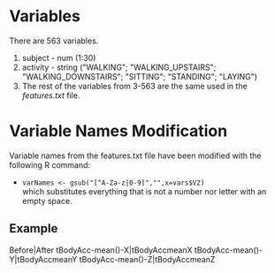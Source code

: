 
# Variables

There are 563 variables.
1. subject - num (1:30)
2. activity - string ("WALKING"; "WALKING_UPSTAIRS"; "WALKING_DOWNSTAIRS"; "SITTING"; "STANDING"; "LAYING")
3. The rest of the variables from 3-563 are the same used in the *features.txt* file.


# Variable Names Modification

Variable names from the features.txt file have been modified with the following R command:
* ```varNames <- gsub("[^A-Za-z|0-9]","",x=vars$V2)```<br />
which substitutes everything that is not a number nor letter with an empty space.

## Example

Before|After
tBodyAcc-mean()-X|tBodyAccmeanX
tBodyAcc-mean()-Y|tBodyAccmeanY 
tBodyAcc-mean()-Z|tBodyAccmeanZ
